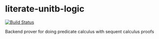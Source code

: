 # literate-unitb-logic

[![Build Status](https://travis-ci.org/literate-unitb/literate-unitb-logic.svg?branch=master)](https://travis-ci.org/literate-unitb/literate-unitb-logic)

Backend prover for doing predicate calculus with sequent calculus proofs
